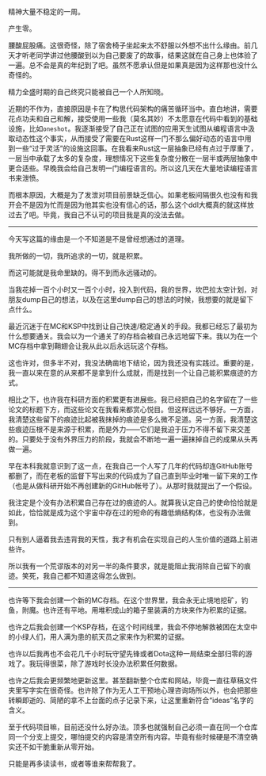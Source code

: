---
---

<!-- more -->

精神大量不稳定的一周。

产生零。

腰酸屁股痛。这很奇怪，除了宿舍椅子坐起来太不舒服以外想不出什么缘由。前几天才听老同学讲过他腰酸到以为自己要废了的故事，结果这就在自己身上也体验了一遍。总不会是真的年纪到了吧。虽然不愿承认但是如果真是因为这样那也没什么奇怪的。

精力全盛时期的自己终究只能被自己一个人所知晓。

近期的不作为，直接原因是卡在了构思代码架构的痛苦循环当中。直白地讲，需要花点功夫和自己和解，接受使用一些我（莫名其妙）不太愿意在代码中看到的基础设施，比如`oneshot`。我逐渐接受了自己正在试图的应用天生试图从编程语言中汲取动态性这个事实，从而接受了需要在Rust这样一门不那么偏好动态的语言中用到一些“过于灵活”的设施这回事。在我看来Rust这一层抽象已经有点过于厚重了，一层当中承载了太多的复杂度，理想情况下这些复杂度分散在一层半或两层抽象中更合适些。早晚我会给自己发明一门编程语言的。所以这几天在大量地读编程语言书来泄愤。

而根本原因，大概是为了发泄对项目前景缺乏信心。如果老板间隔很久也没有和我开会不是因为忙而是因为他其实也没有信心的话，那么这个ddl大概真的就这样放过去了吧。毕竟，我自己不认可的项目我是真的没法去做。

----

今天写这篇的缘由是一个不知道是不是曾经想通过的道理。

我所做的一切，我所追求的一切，就是积累。

而这可能就是我命里缺的。得不到而永远骚动的。

当我花掉一百个小时又一百个小时，投入到代码，我的世界，坎巴拉太空计划，对朋友dump自己的想法，以及在这里dump自己的想法的时候，我想要的就是留下点什么。

最近沉迷于在MC和KSP中找到让自己快速/稳定通关的手段。我都已经忘了最初为什么想要通关。我会以为一个通关了的存档会被自己永远地留下来。我以为在一个MC存档中拿到鞘翅会让我从此以后永远玩这个存档。

这也许对，但多半不对，我没法确凿地下结论，因为我还没有实践过。重要的是，我一直以来在意的从来都不是拿到什么成就，而是找到一个让自己能积累痕迹的方式。

相比之下，也许我在科研方面的积累更有进展些。我已经把自己的名字留在了一些论文的标题下方，而这些论文在我看来都赏心悦目。但这样远远不够好。一方面，我清楚这些留下的痕迹比起被我抹掉的痕迹是多么微不足道。另一方面，我清楚这些痕迹压根不是来源于积累，而是外力——它们是我迫于压力不得不留下来交差的。只要处于没有外界压力的阶段，我就会不断地一遍一遍抹掉自己的成果从头再做一遍。

早在本科我就意识到了这一点，在我自己一个人写了几年的代码却连GitHub账号都删了，而在老板的监督下写出来的代码成为了自己直到毕业时唯一留下来的工作（也是从做科研开始不再创建新的GitHub帐号了）。从那时我就提出了一个假设。

我注定是个没有办法积累自己存在过的痕迹的人。就算我认定自己的使命恰恰就是如此，恰恰就是成为这个宇宙中存在过的短命的有趣低熵结构体，也没有办法做到。

只有别人逼着我去违背我的天性，我才有机会在实现自己的人生价值的道路上前进些许。

所以我有一个荒谬版本的对另一半的条件要求，就是能阻止我消除自己留下的痕迹。笑死，我自己都不知道这得怎么做到。

----

也许等下我会创建一个新的MC存档。在这个世界里，我会永无止境地挖矿，钓鱼，附魔。也许还有平地。用堆积成山的箱子里装满的方块来作为积累的证据。

也许之后我会创建一个KSP存档，在这个时间线里，我会不停地解救被困在太空中的小绿人们，用人满为患的航天员之家来作为积累的证据。

也许以后我再也不会花几千小时玩守望先锋或者Dota这种一局结束全部归零的游戏了。我玩得很菜，除了游戏时长没办法积累任何数据。

也许之后我会更频繁地更新这里。甚至翻新整个仓库和网站，毕竟一直往草稿文件夹里写字实在很奇怪。也许除了作为无人工干预地心理咨询场所以外，也会把那些转瞬即逝的、简陋的拿不上台面的点子记录下来，让这里重新符合“ideas”名字的含义。

至于代码项目嘛，目前还没什么好办法。顶多也就强制自己必须一直在同一个仓库同一个分支上提交，哪怕提交的内容是清空所有内容。毕竟有些时候硬是不清空确实还不如干脆重新从零开始。

只能是再多读读书，或者等谁来帮帮我了。